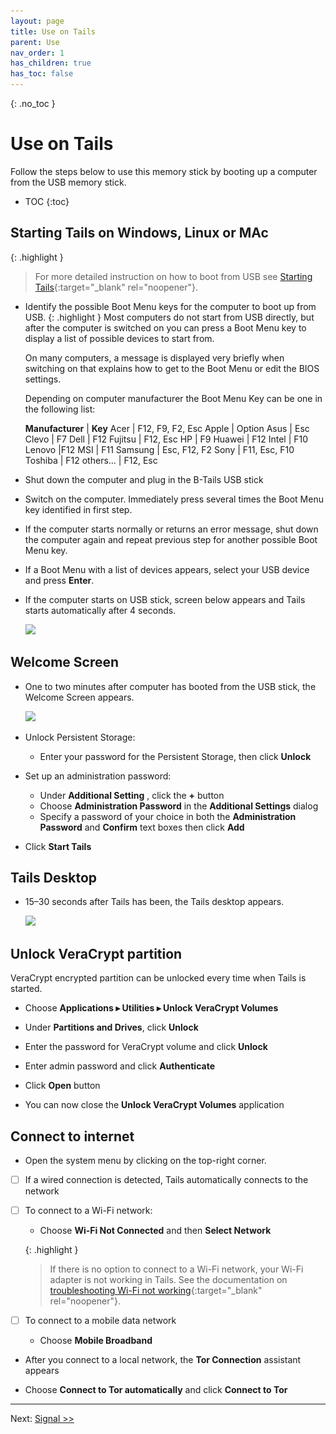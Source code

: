 ```yaml
---
layout: page
title: Use on Tails
parent: Use
nav_order: 1
has_children: true
has_toc: false
---
```


{: .no_toc }
# Use on Tails

Follow the steps below to use this memory stick by booting up a computer from the USB memory stick.

- TOC
 {:toc}



## Starting Tails on Windows, Linux or MAc

{: .highlight }
> For more detailed instruction on how to boot from USB see [Starting Tails](https://tails.boum.org/doc/first_steps/start/index.en.html){:target="_blank" rel="noopener"}.


* Identify the possible Boot Menu keys for the computer to boot up from USB.
  {: .highlight }
  Most computers do not start from USB directly, but after the computer is switched on you can press a Boot Menu key to display a list of possible devices to start from.

  On many computers, a message is displayed very briefly when switching on that explains how to get to the Boot Menu or edit the BIOS settings.

  Depending on computer manufacturer the Boot Menu Key can be one in the following list:

  **Manufacturer** | 	**Key**
  Acer	| F12, F9, F2, Esc
  Apple	| Option
  Asus	| Esc
  Clevo	| F7
  Dell	| F12
  Fujitsu	| F12, Esc
  HP	| F9
  Huawei	| F12
  Intel	| F10
  Lenovo	|F12
  MSI	| F11
  Samsung	| Esc, F12, F2
  Sony	| F11, Esc, F10
  Toshiba	| F12
  others…	| F12, Esc
 

* Shut down the computer and plug in the B-Tails USB stick



* Switch on the computer.
  Immediately press several times the Boot Menu key identified in first step.


* If the computer starts normally or returns an error message, shut down the computer again and repeat previous step for another possible Boot Menu key.


* If a Boot Menu with a list of devices appears, select your USB device and press **Enter**.


* If the computer starts on USB stick, screen below appears and Tails starts automatically after 4 seconds.

  ![](..\..\images\grub.png)


## Welcome Screen

* One to two minutes after computer has booted from the USB stick, the Welcome Screen appears.

  ![](..\..\images\welcome_screen_with_persistence.png)


* Unlock Persistent Storage:
  * Enter your password for the Persistent Storage, then click **Unlock**


* Set up an administration password:
  * Under **Additional Setting** , click the **+** button
  * Choose **Administration Password** in the **Additional Settings** dialog
  * Specify a password of your choice in both the **Administration Password** and **Confirm** text boxes then click **Add**


* Click **Start Tails**


## Tails Desktop

* 15–30 seconds after Tails has been, the Tails desktop appears.

  ![](..\..\images\tails_desktop.png)


## Unlock VeraCrypt partition

VeraCrypt encrypted partition can be unlocked every time when Tails is started.

* Choose **Applications ▸ Utilities ▸ Unlock VeraCrypt Volumes**


* Under **Partitions and Drives**, click **Unlock**


* Enter the password for VeraCrypt volume and click **Unlock**


* Enter admin password and click **Authenticate**


* Click **Open** button


* You can now close the **Unlock VeraCrypt Volumes** application


## Connect to internet

* Open the system menu by clicking on the top-right corner.


- [ ] If a wired connection is detected, Tails automatically connects to the network


- [ ] To connect to a Wi-Fi network:
  * Choose **Wi-Fi Not Connected** and then **Select Network**

  {: .highlight }
  > If there is no option to connect to a Wi-Fi network, your Wi-Fi adapter is not working in Tails. See the documentation on [troubleshooting Wi-Fi not working](https://tails.boum.org/doc/anonymous_internet/no-wifi/index.en.html){:target="_blank" rel="noopener"}.


- [ ] To connect to a mobile data network
  * Choose **Mobile Broadband**


* After you connect to a local network, the **Tor Connection** assistant appears


* Choose **Connect to Tor automatically** and click **Connect to Tor**


---
Next:  [Signal >>](signal.html)
